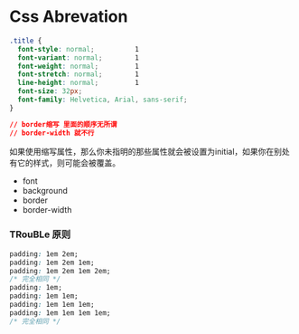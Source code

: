 # Css Abrevation

```css
.title {
  font-style: normal;          1
  font-variant: normal;        1
  font-weight: normal;         1
  font-stretch: normal;        1
  line-height: normal;         1
  font-size: 32px;
  font-family: Helvetica, Arial, sans-serif;
}

// border缩写 里面的顺序无所谓
// border-width 就不行
```

如果使用缩写属性，那么你未指明的那些属性就会被设置为initial，如果你在别处有它的样式，则可能会被覆盖。

- font
- background
- border
- border-width

### TRouBLe 原则

```css
padding: 1em 2em;
padding: 1em 2em 1em;
padding: 1em 2em 1em 2em; 
/* 完全相同 */
padding: 1em;
padding: 1em 1em;
padding: 1em 1em 1em;
padding: 1em 1em 1em 1em;
/* 完全相同 */
```